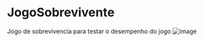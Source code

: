 # JogoSobrevivente
Jogo de sobrevivencia para testar o desempenho do jogo
![image](https://user-images.githubusercontent.com/94570280/163090055-0cf3e42a-a481-4f65-a4ee-d046a8abb6be.png)
